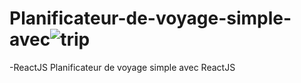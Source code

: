 # Planificateur-de-voyage-simple-avec![trip](https://user-images.githubusercontent.com/36988298/198596625-b1d86210-946c-429b-a008-d43ee1a7fbec.PNG)
-ReactJS
Planificateur de voyage simple avec ReactJS

